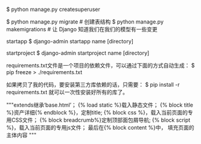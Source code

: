 $ python manage.py createsuperuser

$ python manage.py migrate   # 创建表结构
$ python manage.py makemigrations   # 让 Django 知道我们在我们的模型有一些变更


startapp
$ django-admin startapp name [directory]

 startproject
$ django-admin startproject name [directory]


requirements.txt文件是一个项目的依赖文件，可以通过下面的方式自动生成：
$ pip freeze > ./requirements.txt

如果拷贝了我的代码，要安装第三方库依赖的话，只需要：
$ pip install -r requirements.txt
就可以一次性安装好所有的库了。


"""extends继承‘base.html’；
{% load static %}载入静态文件；
{% block title %}资产详细{% endblock %}，定制title;
{% block css %}，载入当前页面的专用CSS文件；
{% block breadcrumb%}定制顶部面包屑导航;
{% block script %}，载入当前页面的专用js文件；
最后在{% block content %}中， 填充页面的主体内容
"""

